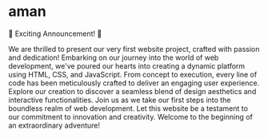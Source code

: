 # aman

🚀 Exciting Announcement! 🚀

We are thrilled to present our very first website project, crafted with passion and dedication! Embarking on our journey into the world of web development, we've poured our hearts into creating a dynamic platform using HTML, CSS, and JavaScript. From concept to execution, every line of code has been meticulously crafted to deliver an engaging user experience. Explore our creation to discover a seamless blend of design aesthetics and interactive functionalities. Join us as we take our first steps into the boundless realm of web development. Let this website be a testament to our commitment to innovation and creativity. Welcome to the beginning of an extraordinary adventure!
